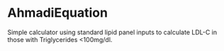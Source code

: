 # AhmadiEquation
Simple calculator using standard lipid panel inputs to calculate LDL-C in those with Triglycerides &lt;100mg/dl. 
